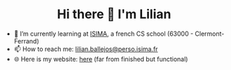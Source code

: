 <h1 align="center">
      Hi there 👋 I'm Lilian
</h1>

- 🌱 I’m currently learning at <a href="https://isima.fr">ISIMA</a>, a french CS school (63000 - Clermont-Ferrand)
- 📫 How to reach me: lilian.ballejos@perso.isima.fr
- 🌐 Here is my website: <a href="https://perso.isima.fr/~liballejos/site">here</a> (far from finished but functional)



